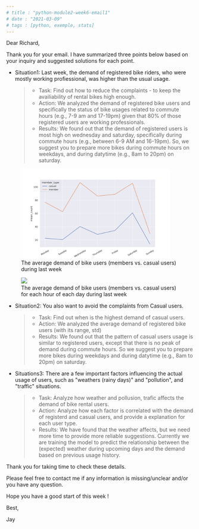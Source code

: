 ```yaml
---
# title : "python-module2-week6-email1"
# date : "2021-03-09"
# tags : [python, exemple, stats]
---
```



Dear Richard,

Thank you for your email.
I have summarized three points below based on your inquiry and suggested solutions for each point. 

- Situation1: Last week, the demand of registered bike riders, who were mostly working profiessional, was higher than the usual usage. 
  >- Task: Find out how to reduce the complaints - to keep the availiability of rental bikes high enough.
  >- Action: 
  >We analyzed the demand of registered bike users and specifically the status of bike usages related to commute hours (e.g., 7-9 am and 17-19pm) given that 80% of those registered users are working professionals. 
  >- Results: 
  >We found out that the demand of registered users is most high on wednesday and saturday, specifically during commute hours (e.g., between 6-9 AM and 16-19pm). 
  >So, we suggest you to prepare more bikes during commute hours on weekdays, and during datytime (e.g., 8am to 20pm) on saturday.
<figure>
<img src="output/hdf_mean_count_day-user.png" width="400">
  <figcaption>The average demand of bike users (members vs. casual users) during last week</figcaption>
</figure>


<figure>
<img src="output/hdf_mean_count_hour_day-user.png" width="800">
  <figcaption>The average demand of bike users (members vs. casual users) for each hour of each day during last week</figcaption>
</figure>

- Situation2: You also want to avoid the complaints from Casual users. 
  >- Task: Find out when is the highest demand of casual users. 
  >- Action: We analyzed the average demand of registered bike users (with its range, std) 
  >- Results: We found out that the pattern of casual users usage is similar to registered users, except that there is no peak of demand during commute hours. So we suggest you to prepare more bikes during weekdays and during datytime (e.g., 8am to 20pm) on saturday.



- Situations3: There are a few important factors influencing the actual usage of users, such as "weathers (rainy days)" and "pollution", and "traffic" situations. 
  >- Task: Analyze how weather and pollusion, trafic affects the demand of bike rental users. 
  >- Action: Analyze how each factor is correlated with the demand of registerd and casual users, and provide a explanation for each user type.
  >- Results: We have found that the weather affects, but we need more time to provide more reliable suggestions. Currently we are training the model to predict the relationship between the (expected) weather during upcoming days and the demand based on previous usage history. 

Thank you for taking time to check these details. 

Please feel free to contact me if any information is missing/unclear and/or you have any question. 

Hope you have a good start of this week !

Best,

Jay